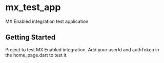 # mx_test_app

MX Enabled integration test application

## Getting Started

Project to test MX Enabled integration. 
Add your userId and authToken in the home_page.dart to test it.

